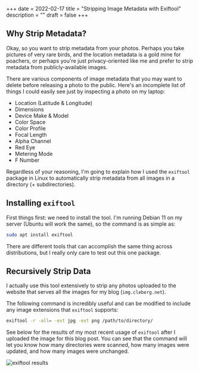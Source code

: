 +++
date = 2022-02-17
title = "Stripping Image Metadata with Exiftool"
description = ""
draft = false
+++

## Why Strip Metadata?

Okay, so you want to strip metadata from your photos. Perhaps you take pictures
of very rare birds, and the location metadata is a gold mine for poachers, or
perhaps you're just privacy-oriented like me and prefer to strip metadata from
publicly-available images.

There are various components of image metadata that you may want to delete
before releasing a photo to the public. Here's an incomplete list of things I
could easily see just by inspecting a photo on my laptop:

- Location (Latitude & Longitude)
- Dimensions
- Device Make & Model
- Color Space
- Color Profile
- Focal Length
- Alpha Channel
- Red Eye
- Metering Mode
- F Number

Regardless of your reasoning, I'm going to explain how I used the `exiftool`
package in Linux to automatically strip metadata from all images in a directory
(+ subdirectories).

## Installing `exiftool`

First things first: we need to install the tool. I'm running Debian 11 on my
server (Ubuntu will work the same), so the command is as simple as:

```sh
sudo apt install exiftool
```

There are different tools that can accomplish the same thing across
distributions, but I really only care to test out this one package.

## Recursively Strip Data

I actually use this tool extensively to strip any photos uploaded to the website
that serves all the images for my blog (`img.cleberg.net`).

The following command is incredibly useful and can be modified to include any
image extensions that `exiftool` supports:

```sh
exiftool -r -all= -ext jpg -ext png /path/to/directory/
```

See below for the results of my most recent usage of `exiftool` after I uploaded
the image for this blog post. You can see that the command will let you know how
many directories were scanned, how many images were updated, and how many images
were unchanged.

![exiftool
results](https://img.cleberg.net/blog/20220217-stripping-metadata-with-exiftool/exiftool.png)
